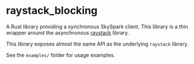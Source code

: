# raystack_blocking

A Rust library providing a synchronous SkySpark client. This library is
a thin wrapper around the asynchronous [raystack](https://github.com/a-mackay/raystack) library.

This library exposes almost the same API as the underlying `raystack` library.

See the `examples/` folder for usage examples.